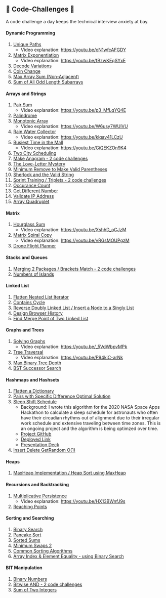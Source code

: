 ## 🚀 Code-Challenges 🚀
A code challenge a day keeps the technical interview anxiety at bay.

#### Dynamic Programming
1. [Unique Paths](https://repl.it/@LuWang1983/Unique-Paths)
    - Video explanation: https://youtu.be/oN1wfcAFGDY
2. [Matrix Exponentiation](https://repl.it/@LuWang1983/MatrixExpo)
    - Video explanation: https://youtu.be/fBzwKEqSYxE
3. [Decode Variations](https://repl.it/@LuWang1983/DecodeVariantions#index.js)
4. [Coin Change](https://repl.it/@LuWang1983/CoinChange#index.js)
5. [Max Array Sum (Non-Adjacent)](https://repl.it/@LuWang1983/MaxArraySumDP)
6. [Sum of All Odd Length Subarrays](https://repl.it/@LuWang1983/SumOfAllOddLenSubarrays#index.js)

#### Arrays and Strings
1. [Pair Sum](https://repl.it/@LuWang1983/PairSum)
    - Video explanation: https://youtu.be/p3_MfLqYQ4E
2. [Palindrome](https://repl.it/@LuWang1983/Palindrome#index.js)
3. [Monotonic Array](https://repl.it/@LuWang1983/isMonotonic#index.js)
    - Video explanation: https://youtu.be/W6usy7WUlVU
4. [Rain Water Collector](https://repl.it/@LuWang1983/Rain-Water-Collector#index.js)
    - Video explanation: https://youtu.be/klqav41LCzU
5. [Busiest Time in the Mall](https://repl.it/@LuWang1983/BusiestTimeInTheMall#index.js)
    - Video explanation: https://youtu.be/GiQEKZOn9K4
6. [Two City Scheduling](https://repl.it/@LuWang1983/TwoCityScheduling#index.js)
7. [Make Anagram - 2 code challenges](https://repl.it/@LuWang1983/ValidAnagram#index.js)
8. [The Love-Letter Mystery](https://repl.it/@LuWang1983/TheLove-LetterMystery)
9. [Minimum Remove to Make Valid Parentheses](https://repl.it/@LuWang1983/MinimumRemovetoMakeValidParentheses#index.js)
10. [Sherlock and the Valid String](https://repl.it/@LuWang1983/SherlockValidString#index.js)
11. [Sprint Training / Triplets - 2 code challenges](https://repl.it/@LuWang1983/CitadelAssessment)
12. [Occurance Count](https://repl.it/@LuWang1983/integerOccurance#index.js)
13. [Get Different Number](https://repl.it/@LuWang1983/GetDifferentNumber#index.js)
14. [Validate IP Address](https://repl.it/@LuWang1983/ValidateIPAddress#index.js)
15. [Array Quadruplet](https://repl.it/@LuWang1983/ArrayQuadruplet#index.js)

#### Matrix
1. [Hourglass Sum](https://repl.it/@LuWang1983/2DArray#index.js)
    - Video explanation: https://youtu.be/XshhD_oCJzM
2. [Matrix Spiral Copy](https://repl.it/@LuWang1983/MatrixSpiralCopy#index.js)
    - Video explanation: https://youtu.be/vRGsMOUPgzM
3. [Drone Flight Planner](https://repl.it/@LuWang1983/DroneFlightPlanner#index.js)

#### Stacks and Queues
1. [Merging 2 Packages / Brackets Match - 2 code challenges](https://repl.it/@LuWang1983/Merging2PackagesBracketMatch)
2. [Numbers of Islands](https://repl.it/@LuWang1983/NumberOfIslands#index.js)

#### Linked List
1. [Flatten Nested List Iterator](https://repl.it/@LuWang1983/FlattenNestedList#index.js)
2. [Contains Cycle](https://repl.it/@LuWang1983/containsCycles#index.js)
3. [Reverse Doubly Linked List / Insert a Node to a Singly List](https://repl.it/@LuWang1983/ReverseDoublyLinkedList#index.js)
4. [Design Browser History](https://repl.it/@LuWang1983/DesignBrowserHistory#index.js)
5. [Find Merge Point of Two Linked List](https://repl.it/@LuWang1983/FindMergePointOfTwoLists#index.js)

#### Graphs and Trees
1. [Solving Graphs](https://repl.it/@LuWang1983/Solving-Graphs#index.js)
    - Video explanation: https://youtu.be/_5VdWbpvMPk
2. [Tree Traversal](https://repl.it/@LuWang1983/TreeTraversal)
    - Video explanation: https://youtu.be/P94kiC-arNk
3. [Max Binary Tree Depth](https://repl.it/@LuWang1983/MaxTreeDepth#index.js)
4. [BST Successor Search](https://repl.it/@LuWang1983/BSTSuccessorSearch#index.js)

#### Hashmaps and Hashsets
1. [Flatten a Dictionary](https://repl.it/@LuWang1983/FlattenDictionary#index.js)
2. [Pairs with Specific Difference Optimal Solution](https://repl.it/@LuWang1983/PairSpecificDifference#index.js)
3. [Sleep Shift Schedule](https://repl.it/@LuWang1983/SleepShiftSchedule#index.js)
    - Background: I wrote this algorithm for the 2020 NASA Space Apps Hackathon to calculate a sleep schedule for astronauts who often have their circadian rhythms out of alignment due to their irregular work schedule and extensive traveling between time zones. This is an ongoing project and the algorithm is being optimzed over time.
    - [Project GitHub](https://github.com/WomenInPower)
    - [Deployed Link](https://power-sleep.herokuapp.com/)
    - [Presentation Deck](https://docs.google.com/presentation/d/1uroPhgEiH8KI_o9I2uTmljCkKpCAzzQt8RNCXPJoNEo/edit?usp=sharing)
4. [Insert Delete GetRandom O(1)](https://repl.it/@LuWang1983/InsertDeleteGetRandomO1#index.js)

#### Heaps
1. [MaxHeap Implementation / Heap Sort using MaxHeap](https://repl.it/@LuWang1983/MaxHeapImplementation#index.js)

#### Recursions and Backtracking
1. [Multiplicative Persistence](https://repl.it/@LuWang1983/MultiplicativePersistence#index.js)
    - Video explanation: https://youtu.be/HX13BWnfJ9s
2. [Reaching Points](https://repl.it/@LuWang1983/MultiplicativePersistence#index.js)

#### Sorting and Searching
1. [Binary Search](https://repl.it/@LuWang1983/Binary-Search#index.js)
2. [Pancake Sort](https://repl.it/@LuWang1983/PancakeSort#index.js)
3. [Sorted Sums](https://repl.it/@LuWang1983/SortedSums)
4. [Minimum Swaps 2](https://repl.it/@LuWang1983/MinimumSwaps2#index.js)
5. [Common Sorting Algorithms](https://repl.it/@LuWang1983/SortingAlgo#index.js)
6. [Array Index & Element Equality - using Binary Search](https://repl.it/@LuWang1983/ArrayIndexandElementEquality#index.js)

#### BIT Manipulation
1. [Binary Numbers](https://repl.it/@LuWang1983/BinaryNumbers#index.js)
2. [Bitwise AND - 2 code challenges](https://repl.it/@LuWang1983/bitwiseAND#index.js)
3. [Sum of Two Integers](https://repl.it/@LuWang1983/SumOfTwoIntegers#index.js)
